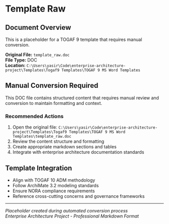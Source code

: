# Template Raw

## Document Overview
This is a placeholder for a TOGAF 9 template that requires manual conversion.

**Original File:** `template_raw.doc`  
**File Type:** DOC  
**Location:** `C:\Users\yasir\Code\enterprise-architecture-project\Templates\Togaf9 Templates\TOGAF 9 MS Word Templates`

## Manual Conversion Required
This DOC file contains structured content that requires manual review and conversion to maintain formatting and context.

### Recommended Actions
1. Open the original file: `C:\Users\yasir\Code\enterprise-architecture-project\Templates\Togaf9 Templates\TOGAF 9 MS Word Templates\template_raw.doc`
2. Review the content structure and formatting
3. Create appropriate markdown sections and tables
4. Integrate with enterprise architecture documentation standards

## Template Integration
- Align with TOGAF 10 ADM methodology
- Follow ArchiMate 3.2 modeling standards  
- Ensure NORA compliance requirements
- Reference cross-cutting concerns and governance frameworks

---
*Placeholder created during automated conversion process*  
*Enterprise Architecture Project - Professional Markdown Format*
